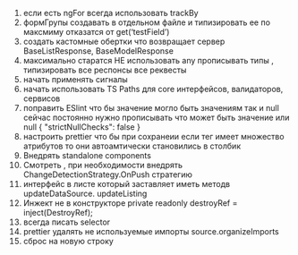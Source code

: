 1. если есть ngFor всегда использовать trackBy
2. формГрупы создавать в отдельном файле и типизировать ее по максмиму отказатся от get(‘testField’)
3. создать кастомные обертки что возвращает сервер BaseListResponse<T>, BaseModelResponse<T>
4. максимально старатся НЕ использовать any прописывать типы , типизировать все респонсы все реквесты
5. начать применять сигналы
6. начать использовать TS Paths для core интерфейсов, валидаторов, сервисов
7. поправить ESlint что бы значение могло быть значениям так и null сейчас постоянно нужно прописывать что может быть значение или null
   {
   "strictNullChecks": false
   }
8. настроить prettier что бы при сохранеии если тег имеет множество атрибутов то они автоамтически становились в столбик
9. Внедрять standalone components
10. Смотреть , при необходимости внедрять ChangeDetectionStrategy.OnPush стратегию
11. интерфейс в листе который заставляет иметь методв updateDataSource. updateListing
12. Инжект не в конструкторе
    private readonly destroyRef = inject(DestroyRef);
13. всегда писать selector
14. prettier удалять не используемые импорты
    source.organizeImports
15. сброс на новую строку
